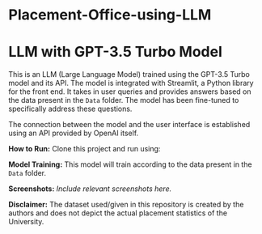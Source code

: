 # Placement-Office-using-LLM

# LLM with GPT-3.5 Turbo Model

This is an LLM (Large Language Model) trained using the GPT-3.5 Turbo model and its API. The model is integrated with Streamlit, a Python library for the front end. It takes in user queries and provides answers based on the data present in the `Data` folder. The model has been fine-tuned to specifically address these questions.

The connection between the model and the user interface is established using an API provided by OpenAI itself.

**How to Run:**
Clone this project and run using: 


**Model Training:**
This model will train according to the data present in the `Data` folder.

**Screenshots:**
*Include relevant screenshots here.*

**Disclaimer:**
The dataset used/given in this repository is created by the authors and does not depict the actual placement statistics of the University.

